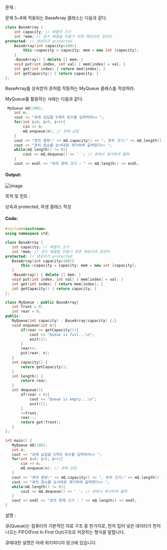 문제 :

문제 5~6에 적용되는 BaseArray 클래스는 다음과 같다.

```cpp
class BaseArray {
    int capacity; // 배열의 크기
    int *mem; // 정수 배열을 만들기 위한 메모리의 포인터
protected: // 생성자가 protected 
    BaseArray(int capacity=100){
        this->capacity = capacity; mem = new int [capacity];
    }
    ~BaseArray() { delete [] mem; }
    void put(int index, int val) { mem[index] = val; }
    int get(int index) { return mem[index]; }
    int getCapacity() { return capacity; }
};
```
BaseArray를 상속받아 큐처럼 작동하는 MyQueue 클래스를 작성하라.

MyQueue를 활용하는 사례는 다음과 같다.
```cpp
 MyQueue mQ(100);
    int n;
    cout << "큐에 삽입할 5개의 정수를 입력하라>> ";
    for(int i=0; i<5; i++){
        cin >> n;
        mQ.enqueue(n); // 큐에 삽입 
    }
    cout << "큐의 용량:" << mQ.capacity() << ", 큐의 크기:" << mQ.length() << endl;
    cout << "큐의 원소를 순서대로 제거하여 출력한다>> ";
    while(mQ.length() != 0){
        cout << mQ.dequeue() << ' '; // 큐에서 제거하여 출력 
    }
    cout << endl << "큐의 현재 크기 : " << mQ.length() << endl;    
 ```
 
 #### Output:
 ![image](https://img1.daumcdn.net/thumb/R1280x0/?scode=mtistory2&fname=https%3A%2F%2Fk.kakaocdn.net%2Fdn%2FockeH%2FbtqCzB4lbcm%2FMaZcLjvIeg29139OMj9pw1%2Fimg.png)
 
 목적 및 힌트 :

상속과 protected, 파생 클래스 작성

 #### Code:
 ```cpp
 #include<iostream>
using namespace std;
 
class BaseArray {
    int capacity; // 배열의 크기
    int *mem; // 정수 배열을 만들기 위한 메모리의 포인터
protected: // 생성자가 protected 
    BaseArray(int capacity=100){
        this->capacity = capacity; mem = new int [capacity];
    }
    ~BaseArray() { delete [] mem; }
    void put(int index, int val) { mem[index] = val; }
    int get(int index) { return mem[index]; }
    int getCapacity() { return capacity; }
};
 
class MyQueue : public BaseArray{
    int front = 0;
    int rear = 0;
public:
    MyQueue(int capacity) : BaseArray(capacity) {;}
    void enqueue(int n){
        if(rear >= getCapacity()){
            cout << "Queue is full...\n";
            exit(1);
        }
        rear++;
        put(rear, n);
    }
    int capacity() {
        return getCapacity();
    }
    int length() {
        return rear;
    }
    int dequeue(){
        if(rear < 0){
            cout << "Queue is empty...\n";
            exit(1);
        }
        ++front;
        rear--;
        return get(front);
    }
};
 
int main() {
    MyQueue mQ(100);
    int n;
    cout << "큐에 삽입할 5개의 정수를 입력하라>> ";
    for(int i=0; i<5; i++){
        cin >> n;
        mQ.enqueue(n); // 큐에 삽입 
    }
    cout << "큐의 용량:" << mQ.capacity() << ", 큐의 크기:" << mQ.length() << endl;
    cout << "큐의 원소를 순서대로 제거하여 출력한다>> ";
    while(mQ.length() != 0){
        cout << mQ.dequeue() << ' '; // 큐에서 제거하여 출력 
    }
    cout << endl << "큐의 현재 크기 : " << mQ.length() << endl;    
}
```
설명 :

큐(Queue)는 컴퓨터의 기본적인 자료 구조 중 한가지로, 먼저 집어 넣은 데이터가 먼저 나오는 FIFO(First In First Out)구조로 저장하는 형식을 말합니다.

큐에대한 설명은 아래 위키피디아 링크에 있습니다.
